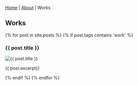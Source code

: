 [Home](https://okoseoglu.github.io) |
[About](https://okoseoglu.github.io/about) |
Works

## Works

{% for post in site.posts %}
{% if post.tags contains 'work' %}
<h3>{{ post.title }}</h3>
<img alt="{{ post.title }}" src="{{ post.image }}" />
<p>{{ post.excerpt}}</p>
{% endif %}
{% endfor %}
